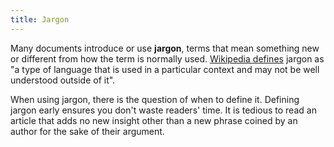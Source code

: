 ```yaml
---
title: Jargon
---
```


Many documents introduce or use **jargon**, terms that mean something new or
different from how the term is normally used. [Wikipedia
defines](https://en.wikipedia.org/wiki/Jargon) jargon as "a type of language
that is used in a particular context and may not be well understood outside of
it".

When using jargon, there is the question of when to define it. Defining jargon
early ensures you don't waste readers' time. It is tedious to read an article
that adds no new insight other than a new phrase coined by an author for the
sake of their argument.
